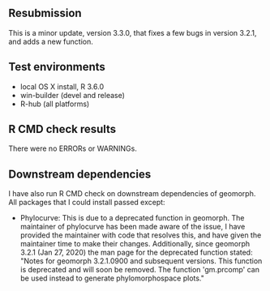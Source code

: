 ## Resubmission
This is a minor update, version 3.3.0, that fixes a few bugs in version 3.2.1, and adds a new function. 

## Test environments
* local OS X install, R 3.6.0
* win-builder (devel and release)
* R-hub (all platforms)

## R CMD check results
There were no ERRORs or WARNINGs. 

## Downstream dependencies
I have also run R CMD check on downstream dependencies of geomorph. All packages that I could install passed except:

* Phylocurve: This is due to a deprecated function in geomorph. The maintainer of phylocurve has been made aware of the issue, I have provided the maintainer with code that resolves this, and have given the maintainer time to make their changes. Additionally, since geomorph 3.2.1 (Jan 27, 2020) the man page for the deprecated function stated: "Notes for geomorph 3.2.1.0900 and subsequent versions. This function is deprecated and will soon be removed. The function 'gm.prcomp' can be used instead to generate phylomorphospace plots."
